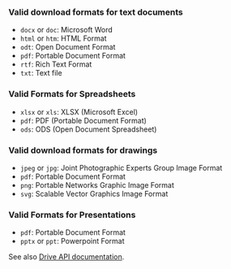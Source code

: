 ### Valid download formats for text documents

* `docx` or `doc`: Microsoft Word
* `html` or `htm`: HTML Format
* `odt`: Open Document Format
* `pdf`: Portable Document Format
* `rtf`: Rich Text Format
* `txt`: Text file

### Valid Formats for Spreadsheets

* `xlsx` or `xls`: XLSX (Microsoft Excel)
* `pdf`: PDF (Portable Document Format)
* `ods`: ODS (Open Document Spreadsheet)

### Valid download formats for drawings

* `jpeg` or `jpg`: Joint Photographic Experts Group Image Format
* `pdf`: Portable Document Format
* `png`: Portable Networks Graphic Image Format
* `svg`: Scalable Vector Graphics Image Format

### Valid Formats for Presentations

* `pdf`: Portable Document Format
* `pptx` or `ppt`: Powerpoint Format

See also [Drive API documentation](https://developers.google.com/drive/web/manage-downloads).